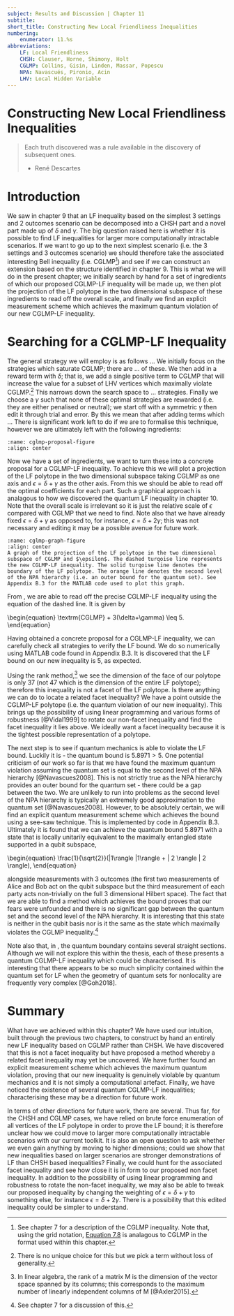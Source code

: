 ```yaml
---
subject: Results and Discussion | Chapter 11
subtitle:
short_title: Constructing New Local Friendliness Inequalities
numbering: 
    enumerator: 11.%s
abbreviations:
    LF: Local Friendliness
    CHSH: Clauser, Horne, Shimony, Holt
    CGLMP: Collins, Gisin, Linden, Massar, Popescu
    NPA: Navascués, Pironio, Acin
    LHV: Local Hidden Variable
---
```


# Constructing New Local Friendliness Inequalities

> Each truth discovered was a rule available in the discovery of subsequent ones.
> - René Descartes

# Introduction

We saw in chapter 9 that an LF inequality based on the simplest $3$ settings and $2$ outcomes scenario can be decomposed into a CHSH part and a novel part made up of $\delta$ and $\gamma$. The big question raised here is whether it is possible to find LF inequalities for larger more computationally intractable scenarios. If we want to go up to the next simplest scenario (i.e. the $3$ settings and $3$ outcomes scenario) we should therefore take the associated interesting Bell inequality (i.e. CGLMP[^1]) and see if we can construct an extension based on the structure identified in chapter 9. This is what we will do in the present chapter; we initially search by hand for a set of ingredients of which our proposed CGLMP-LF inequality will be made up, we then plot the projection of the LF polytope in the two dimensional subspace of these ingredients to read off the overall scale, and finally we find an explicit measurement scheme which achieves the maximum quantum violation of our new CGLMP-LF inequality.

[^1]: See chapter $7$ for a description of the CGLMP inequality. Note that, using the grid notation, [Equation 7.8](#cglmp-equation) is analagous to CGLMP in the format used within this chapter.

# Searching for a CGLMP-LF Inequality

The general strategy we will employ is as follows ... We initially focus on the strategies which saturate CGLMP; there are ... of these. We then add in a reward term with $\delta$; that is, we add a single positive term to CGLMP that will increase the value for a subset of LHV vertices which maximally violate CGLMP.[^2] This narrows down the search space to ... strategies. Finally we choose a $\gamma$ such that none of these optimal strategies are rewarded (i.e. they are either penalised or neutral); we start off with a symmetric $\gamma$ then edit it through trial and error. By this we mean that after adding terms which ... There is significant work left to do if we are to formalise this technique, however we are ultimately left with the following ingredients:

[^2]: There is no unique choice for this but we pick a term without loss of generality.

```{figure} cglmp-proposal.JPG
:name: cglmp-proposal-figure
:align: center
```

Now we have a set of ingredients, we want to turn these into a concrete proposal for a CGLMP-LF inequality. To achieve this we will plot a projection of the LF polytope in the two dimensional subspace taking CGLMP as one axis and $\epsilon = \delta + \gamma$ as the other axis. From this we should be able to read off the optimal coefficients for each part. Such a graphical approach is analagous to how we discovered the quantum LF inequality in chapter 10. Note that the overall scale is irrelevant so it is just the relative scale of $\epsilon$ compared with CGLMP that we need to find. Note also that we have already fixed $\epsilon = \delta + \gamma$ as opposed to, for instance, $\epsilon = \delta + 2\gamma$; this was not necessary and editing it may be a possible avenue for future work. 

```{figure} cglmp-graph.JPG
:name: cglmp-graph-figure
:align: center
A graph of the projection of the LF polytope in the two dimensional subspace of CGLMP and $\epsilon$. The dashed turqoise line represents the new CGLMP-LF inequality. The solid turqoise line denotes the boundary of the LF polytope. The orange line denotes the second level of the NPA hierarchy (i.e. an outer bound for the quantum set). See Appendix B.3 for the MATLAB code used to plot this graph.
```

From [](#cglmp-graph-figure), we are able to read off the precise CGLMP-LF inequality using the equation of the dashed line. It is given by

\begin{equation}
\textrm{CGLMP} + 3(\delta+\gamma) \leq 5.
\end{equation}

Having obtained a concrete proposal for a CGLMP-LF inequality, we can carefully check all strategies to verify the LF bound. We do so numerically using MATLAB code found in Appendix B.3. It is discovered that the LF bound on our new inequality is $5$, as expected. 

Using the rank method,[^3] we see the dimension of the face of our polytope is only $37$ (not $47$ which is the dimension of the entire LF polytope); therefore this inequality is not a facet of the LF polytope. Is there anything we can do to locate a related facet inequality? We have a point outside the CGLMP-LF polytope (i.e. the quantum violation of our new inequality). This brings up the possibility of using linear programming and various forms of robustness [@Vidal1999] to rotate our non-facet inequality and find the facet inequality it lies above. We ideally want a facet inequality because it is the tightest possible representation of a polytope.

[^3]: In linear algebra, the rank of a matrix M is the dimension of the vector space spanned by its columns; this corresponds to the maximum number of linearly independent columns of M [@Axler2015].

The next step is to see if quantum mechanics is able to violate the LF bound. Luckily it is - the quantum bound is $5.8971>5$. One potential criticism of our work so far is that we have found the maximum quantum violation assuming the quantum set is equal to the second level of the NPA hierarchy [@Navascues2008]. This is not strictly true as the NPA hierarchy provides an outer bound for the quantum set - there could be a gap between the two. We are unlikely to run into problems as the second level of the NPA hierarchy is typically an extremely good approximation to the quantum set [@Navascues2008]. However, to be absolutely certain, we will find an explicit quantum measurement scheme which achieves the bound using a see-saw technique. This is implemented by code in Appendix B.3. Ultimately it is found that we can achieve the quantum bound $5.8971$ with a state that is locally unitarily equivalent to the maximally entangled state supported in a qubit subspace,

\begin{equation}
\frac{1}{\sqrt{2}}(|1\rangle |1\rangle + | 2 \rangle | 2 \rangle),
\end{equation}

alongside measurements with $3$ outcomes (the first two measurements of Alice and Bob act on the qubit subspace but the third measurement of each party acts non-trivially on the full 3 dimensional Hilbert space). The fact that we are able to find a method which achieves the bound proves that our fears were unfounded and there is no significant gap between the quantum set and the second level of the NPA hierarchy. It is interesting that this state is neither in the qubit basis nor is it the same as the state which maximally violates the CGLMP inequality.[^4]

[^4]: See chapter 7 for a discussion of this.

Note also that, in [](#cglmp-graph-figure), the quantum boundary contains several straight sections. Although we will not explore this within the thesis, each of these presents a quantum CGLMP-LF inequality which could be characterised. It is interesting that there appears to be so much simplicity contained within the quantum set for LF when the geometry of quantum sets for nonlocality are frequently very complex [@Goh2018].

# Summary

What have we achieved within this chapter? We have used our intuition, built through the previous two chapters, to construct by hand an entirely new LF inequality based on CGLMP rather than CHSH. We have discovered that this is not a facet inequality but have proposed a method whereby a related facet inequality may yet be uncovered. We have further found an explicit measurement scheme which achieves the maximum quantum violation, proving that our new inequality is genuinely violable by quantum mechanics and it is not simply a computational artefact. Finally, we have noticed the existence of several quantum CGLMP-LF inequalities; characterising these may be a direction for future work.

In terms of other directions for future work, there are several. Thus far, for the CHSH and CGLMP cases, we have relied on brute force enumeration of all vertices of the LF polytope in order to prove the LF bound; it is therefore unclear how we could move to larger more computationally intractable scenarios with our current toolkit. It is also an open question to ask whether we even gain anything by moving to higher dimensions; could we show that new inequalities based on larger scenarios are stronger demonstrations of LF than CHSH based inequalities? Finally, we could hunt for the associated facet inequality and see how close it is in form to our proposed non facet inequality. In addition to the possibility of using linear programming and robustness to rotate the non-facet inequality, we may also be able to tweak our proposed inequality by changing the weighting of $\epsilon = \delta + \gamma$ to something else, for instance $\epsilon = \delta + 2\gamma$. There is a possibility that this edited inequality could be simpler to understand.

